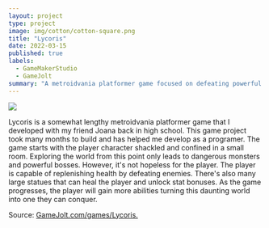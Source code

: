 ```yaml
---
layout: project
type: project
image: img/cotton/cotton-square.png
title: "Lycoris"
date: 2022-03-15
published: true
labels:
  - GameMakerStudio
  - GameJolt
summary: "A metroidvania platformer game focused on defeating powerful monsters."
---
```


<img class="img-fluid" src="C:\Users\Peter B\OneDrive\Pictures\Camera Roll\LycorisThumb0.webp">

  Lycoris is a somewhat lengthy metroidvania platformer game that I developed with my friend Joana back in high school. This game project took many months to build and has helped me develop as a programer. 
  The game starts with the player character shackled and confined in a small room. Exploring the world from this point only leads to dangerous monsters and powerful bosses. However, it's not hopeless for the player. The player is capable of replenishing health by defeating enemies. There's also many large statues that can heal the player and unlock stat bonuses. As the game progresses, the player will gain more abilities turning this daunting world into one they can conquer.

Source: <a href="https://gamejolt.com/games/Lycoris/903344"><i class="large github icon "></i>GameJolt.com/games/Lycoris.</a>
